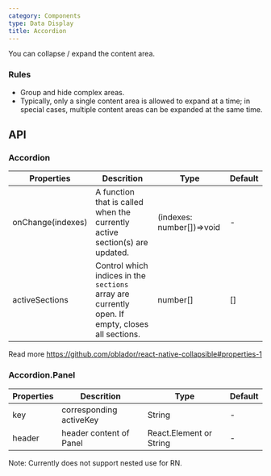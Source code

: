 ```yaml
---
category: Components
type: Data Display
title: Accordion
---
```


You can collapse / expand the content area.

### Rules
- Group and hide complex areas.
- Typically, only a single content area is allowed to expand at a time; in special cases, multiple content areas can be expanded at the same time.


## API

### Accordion

| Properties        | Descrition                                                                                       | Type                      | Default |
| ----------------- | ------------------------------------------------------------------------------------------------ | ------------------------- | ------- |
| onChange(indexes) | A function that is called when the currently active section(s) are updated.                      | (indexes: number[])=>void | -       |
| activeSections    | Control which indices in the `sections` array are currently open. If empty, closes all sections. | number[]                  | []      |


Read more https://github.com/oblador/react-native-collapsible#properties-1

### Accordion.Panel

| Properties | Descrition              | Type                    | Default |
| ---------- | ----------------------- | ----------------------- | ------- |
| key        | corresponding activeKey | String                  | -       |
| header     | header content of Panel | React.Element or String | -       |

Note: Currently does not support nested use for RN.
